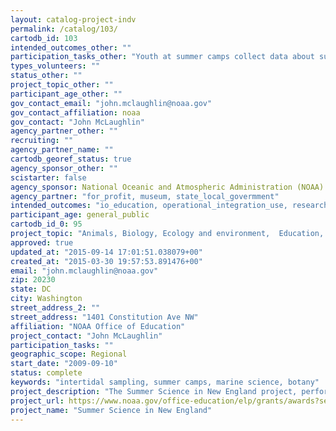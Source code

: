```yaml
---
layout: catalog-project-indv
permalink: /catalog/103/
cartodb_id: 103
intended_outcomes_other: ""
participation_tasks_other: "Youth at summer camps collect data about substatrate, flora and fauna found withing the interridal zones along the coasts of New England."
types_volunteers: ""
status_other: ""
project_topic_other: ""
participant_age_other: ""
gov_contact_email: "john.mclaughlin@noaa.gov"
gov_contact_affiliation: noaa
gov_contact: "John McLaughlin"
agency_partner_other: ""
recruiting: ""
agency_partner_name: ""
cartodb_georef_status: true
agency_sponsor_other: ""
scistarter: false
agency_sponsor: National Oceanic and Atmospheric Administration (NOAA)
agency_partner: "for_profit, museum, state_local_govermment"
intended_outcomes: "io_education, operational_integration_use, research_advancement"
participant_age: general_public
cartodb_id_0: 95
project_topic: "Animals, Biology, Ecology and environment,  Education, Nature and outdoors, Ocean/water and marine"
approved: true
updated_at: "2015-09-14 17:01:51.038079+00"
created_at: "2015-03-30 19:57:53.891476+00"
email: "john.mclaughlin@noaa.gov"
zip: 20230
state: DC
city: Washington
street_address_2: ""
street_address: "1401 Constitution Ave NW"
affiliation: "NOAA Office of Education"
project_contact: "John McLaughlin"
participation_tasks: ""
geographic_scope: Regional
start_date: "2009-09-10"
status: complete
keywords: "intertidal sampling, summer camps, marine science, botany"
project_description: "The Summer Science in New England project, performed by the New England Aquarium through a grant form NOAA, provided scientist and/or educator guided citizen science experiences for teens across the North Eastern United States. The program was supported by trained informal science center staff who incorporated citizen science while using environmental literacy principles with teens. The program offered opportunities for all participants teens, educators, and scientists, to share findings with peers at annual regional forums."
project_url: https://www.noaa.gov/office-education/elp/grants/awards?search_api_views_fulltext=NA09SEC4690039
project_name: "Summer Science in New England"
---
```

